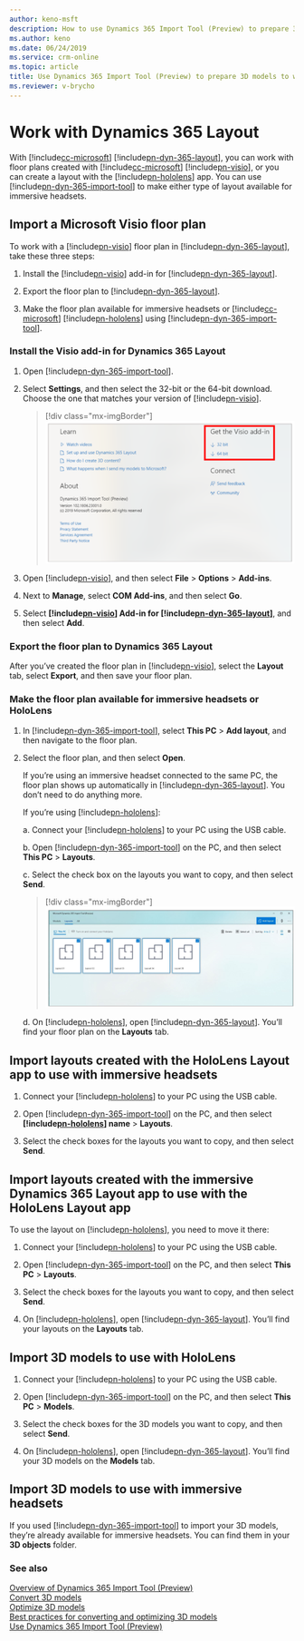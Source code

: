 ```yaml
---
author: keno-msft
description: How to use Dynamics 365 Import Tool (Preview) to prepare 3D models to work with Dynamics 365 Layout
ms.author: keno
ms.date: 06/24/2019
ms.service: crm-online
ms.topic: article
title: Use Dynamics 365 Import Tool (Preview) to prepare 3D models to work with Dynamics 365 Layout
ms.reviewer: v-brycho
---
```


# Work with Dynamics 365 Layout

With [!include[cc-microsoft](../../includes/cc-microsoft.md)] [!include[pn-dyn-365-layout](../../includes/pn-dyn-365-layout.md)], you can work with floor plans created with [!include[cc-microsoft](../../includes/cc-microsoft.md)] [!include[pn-visio](../../includes/pn-visio.md)], or you can create a layout with the [!include[pn-hololens](../../includes/pn-hololens.md)] app. You can use [!include[pn-dyn-365-import-tool](../../includes/pn-dyn-365-import-tool.md)] to make either type of layout available for immersive headsets. 

## Import a Microsoft Visio floor plan

To work with a [!include[pn-visio](../../includes/pn-visio.md)] floor plan in [!include[pn-dyn-365-layout](../../includes/pn-dyn-365-layout.md)], take these three steps:

1.	Install the [!include[pn-visio](../../includes/pn-visio.md)] add-in for [!include[pn-dyn-365-layout](../../includes/pn-dyn-365-layout.md)]. 

2.	Export the floor plan to [!include[pn-dyn-365-layout](../../includes/pn-dyn-365-layout.md)].

3.	Make the floor plan available for immersive headsets or [!include[cc-microsoft](../../includes/cc-microsoft.md)] [!include[pn-hololens](../../includes/pn-hololens.md)] using [!include[pn-dyn-365-import-tool](../../includes/pn-dyn-365-import-tool.md)].

### Install the Visio add-in for Dynamics 365 Layout

1.	Open [!include[pn-dyn-365-import-tool](../../includes/pn-dyn-365-import-tool.md)].

2.	Select **Settings**, and then select the 32-bit or the 64-bit download. Choose the one that matches your version of [!include[pn-visio](../../includes/pn-visio.md)].

    > [!div class="mx-imgBorder"]
    > ![Visio add-in](media/visio-add-in.PNG "Visio add-in") 

3.	Open [!include[pn-visio](../../includes/pn-visio.md)], and then select **File** > **Options** > **Add-ins**.

4.	Next to **Manage**, select **COM Add-ins**, and then select **Go**.

5.	Select **[!include[pn-visio](../../includes/pn-visio.md)] Add-in for [!include[pn-dyn-365-layout](../../includes/pn-dyn-365-layout.md)]**, and then select **Add**.

### Export the floor plan to Dynamics 365 Layout

After you’ve created the floor plan in [!include[pn-visio](../../includes/pn-visio.md)], select the **Layout** tab, select **Export**, and then save your floor plan.

### Make the floor plan available for immersive headsets or HoloLens

1.	In [!include[pn-dyn-365-import-tool](../../includes/pn-dyn-365-import-tool.md)], select **This PC** > **Add layout**, and then navigate to the floor plan.

2.	Select the floor plan, and then select **Open**.

    If you’re using an immersive headset connected to the same PC, the floor plan shows up automatically in [!include[pn-dyn-365-layout](../../includes/pn-dyn-365-layout.md)]. You don’t need to do anything more.

    If you’re using [!include[pn-hololens](../../includes/pn-hololens.md)]:
    
    a.	Connect your [!include[pn-hololens](../../includes/pn-hololens.md)] to your PC using the USB cable.

    b.	Open [!include[pn-dyn-365-import-tool](../../includes/pn-dyn-365-import-tool.md)] on the PC, and then select **This PC** > **Layouts**.

    c.	Select the check box on the layouts you want to copy, and then select **Send**.
    
       > [!div class="mx-imgBorder"]
       > ![Copy layouts](media/copy-layouts.PNG "Copy layouts") 
    
    d.	On [!include[pn-hololens](../../includes/pn-hololens.md)], open [!include[pn-dyn-365-layout](../../includes/pn-dyn-365-layout.md)]. You’ll find your floor plan on the **Layouts** tab.
    
## Import layouts created with the HoloLens Layout app to use with immersive headsets

1.	Connect your [!include[pn-hololens](../../includes/pn-hololens.md)] to your PC using the USB cable.

2.	Open [!include[pn-dyn-365-import-tool](../../includes/pn-dyn-365-import-tool.md)] on the PC, and then select **[!include[pn-hololens](../../includes/pn-hololens.md)] name** > **Layouts**.

3.	Select the check boxes for the layouts you want to copy, and then select **Send**.

## Import layouts created with the immersive Dynamics 365 Layout app to use with the HoloLens Layout app

To use the layout on [!include[pn-hololens](../../includes/pn-hololens.md)], you need to move it there:

1.	Connect your [!include[pn-hololens](../../includes/pn-hololens.md)] to your PC using the USB cable.

2.	Open [!include[pn-dyn-365-import-tool](../../includes/pn-dyn-365-import-tool.md)] on the PC, and then select **This PC** > **Layouts**.

3.	Select the check boxes for the layouts you want to copy, and then select **Send**.

4.	On [!include[pn-hololens](../../includes/pn-hololens.md)], open [!include[pn-dyn-365-layout](../../includes/pn-dyn-365-layout.md)]. You’ll find your layouts on the **Layouts** tab.

## Import 3D models to use with HoloLens

1.	Connect your [!include[pn-hololens](../../includes/pn-hololens.md)] to your PC using the USB cable.

2.	Open [!include[pn-dyn-365-import-tool](../../includes/pn-dyn-365-import-tool.md)] on the PC, and then select **This PC** > **Models**.

3.	Select the check boxes for the 3D models you want to copy, and then select **Send**.

4.	On [!include[pn-hololens](../../includes/pn-hololens.md)], open [!include[pn-dyn-365-layout](../../includes/pn-dyn-365-layout.md)]. You’ll find your 3D models on the **Models** tab.

## Import 3D models to use with immersive headsets

If you used [!include[pn-dyn-365-import-tool](../../includes/pn-dyn-365-import-tool.md)] to import your 3D models, they’re already available for immersive headsets. You can find them in your **3D objects** folder. 

### See also
[Overview of Dynamics 365 Import Tool (Preview)](index.md)<br>
[Convert 3D models](convert-models.md)<br>
[Optimize 3D models](optimize-models.md)<br>
[Best practices for converting and optimizing 3D models](best-practices.md)<br>
[Use Dynamics 365 Import Tool (Preview)](import-tool.md)
    



